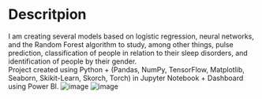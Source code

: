 # Descritpion
I am creating several models based on logistic regression, neural networks, and the Random Forest algorithm to study, 
among other things, pulse prediction, classification of people in relation to their sleep disorders, and identification of people by their gender. \
Project created using Python + (Pandas, NumPy, TensorFlow, Matplotlib, Seaborn, Skikit-Learn, Skorch, Torch) in Jupyter Notebook + Dashboard using Power BI.
![image](https://github.com/kamek777/Sleep_healt_and_lifestyle_projekt_python-dashboard/assets/116445995/d41acf1a-6e5b-479e-b517-bd13191c4b1e)
![image](https://github.com/kamek777/Sleep_healt_and_lifestyle_projekt_python-dashboard/assets/116445995/8cec3c79-bafa-470a-a891-8a152dce782c)


